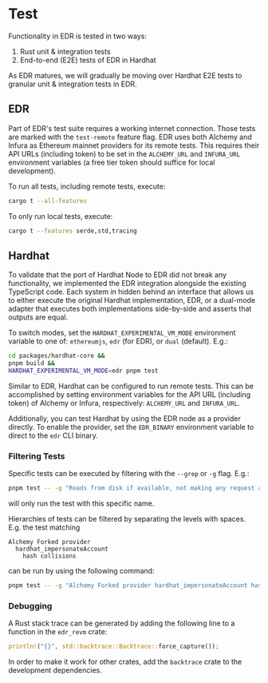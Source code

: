 # Test

Functionality in EDR is tested in two ways:

1. Rust unit & integration tests
2. End-to-end (E2E) tests of EDR in Hardhat

As EDR matures, we will gradually be moving over Hardhat E2E tests to granular unit & integration tests in EDR.

## EDR

Part of EDR's test suite requires a working internet connection. Those tests are marked with the `test-remote` feature flag. EDR uses both Alchemy and Infura as Ethereum mainnet providers for its remote tests. This requires their API URLs (including token) to be set in the `ALCHEMY_URL` and `INFURA_URL` environment variables (a free tier token should suffice for local development).

To run all tests, including remote tests, execute:

```bash
cargo t --all-features
```

To only run local tests, execute:

```bash
cargo t --features serde,std,tracing
```

## Hardhat

To validate that the port of Hardhat Node to EDR did not break any functionality, we implemented the EDR integration alongside the existing TypeScript code. Each system in hidden behind an interface that allows us to either execute the original Hardhat implementation, EDR, or a dual-mode adapter that executes both implementations side-by-side and asserts that outputs are equal.

To switch modes, set the `HARDHAT_EXPERIMENTAL_VM_MODE` environment variable to one of: `ethereumjs`, `edr` (for EDR), or `dual` (default). E.g.:

```bash
cd packages/hardhat-core &&
pnpm build &&
HARDHAT_EXPERIMENTAL_VM_MODE=edr pnpm test
```

Similar to EDR, Hardhat can be configured to run remote tests. This can be accomplished by setting environment variables for the API URL (including token) of Alchemy or Infura, respectively: `ALCHEMY_URL` and `INFURA_URL`.

Additionally, you can test Hardhat by using the EDR node as a provider directly. To enable the provider, set the `EDR_BINARY` environment variable to direct to the `edr` CLI binary.

### Filtering Tests

Specific tests can be executed by filtering with the `--grep` or `-g` flag. E.g.:

```bash
pnpm test -- -g "Reads from disk if available, not making any request a request"
```

will only run the test with this specific name.

Hierarchies of tests can be filtered by separating the levels with spaces. E.g. the test matching

```
Alchemy Forked provider
  hardhat_impersonateAccount
    hash collisions
```

can be run by using the following command:

```bash
pnpm test -- -g "Alchemy Forked provider hardhat_impersonateAccount hash collisions"
```

### Debugging

A Rust stack trace can be generated by adding the following line to a function in the `edr_revm` crate:

```rust
println!("{}", std::backtrace::Backtrace::force_capture());
```

In order to make it work for other crates, add the `backtrace` crate to the development dependencies.
